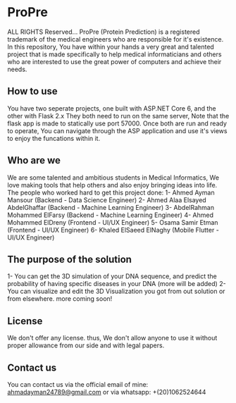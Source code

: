 # ProPre
ALL RIGHTS Reserved...
ProPre (Protein Prediction) is a registered trademark of the medical engineers who are responsible for it's existence.
In this repository, You have within your hands a very great and talented project that is made specifically to help medical informaticians and others who are interested to use the great power of computers and achieve their needs.
## How to use
You have two seperate projects, one built with ASP.NET Core 6, and the other with Flask 2.x
They both need to run on the same server, Note that the flask app is made to statically use port 57000.
Once both are run and ready to operate, You can navigate through the ASP application and use it's views to enjoy the funcations within it.
## Who are we
We are some talented and ambitious students in Medical Informatics, We love making tools that help others and also enjoy bringing ideas into life.
The people who worked hard to get this project done:
1- Ahmed Ayman Mansour (Backend - Data Science Engineer)
2- Ahmed Alaa Elsayed AbdelGhaffar (Backend - Machine Learning Engineer)
3- AbdelRahman Mohammed ElFarsy (Backend - Machine Learning Engineer)
4- Ahmed Mohammed ElDreny (Frontend - UI/UX Engineer)
5- Osama Samir Etman (Frontend - UI/UX Engineer)
6- Khaled ElSaeed ElNaghy (Mobile Flutter - UI/UX Engineer)
## The purpose of the solution
1- You can get the 3D simulation of your DNA sequence, and predict the probability of having specific diseases in your DNA (more will be added)
2- You can visualize and edit the 3D Visualization you got from out solution or from elsewhere.
more coming soon!
## License
We don't offer any license. thus, We don't allow anyone to use it without proper allowance from our side and with legal papers.
## Contact us
You can contact us via the official email of mine:
ahmadayman24789@gmail.com or via whatsapp: +(20)1062524644
